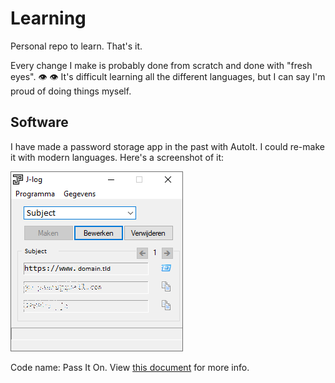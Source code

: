 # Learning

Personal repo to learn.
That's it.

Every change I make is probably done from scratch and done with "fresh eyes". 👁 👁
It's difficult learning all the different languages, but I can say I'm proud of doing things myself.

## Software

I have made a password storage app in the past with AutoIt. I could re-make it with modern languages. Here's a screenshot of it:

![Screenshot of old style password app.](images/old-version-of-app.png)

Code name: Pass It On. View [this document](PassItOn.md) for more info.
